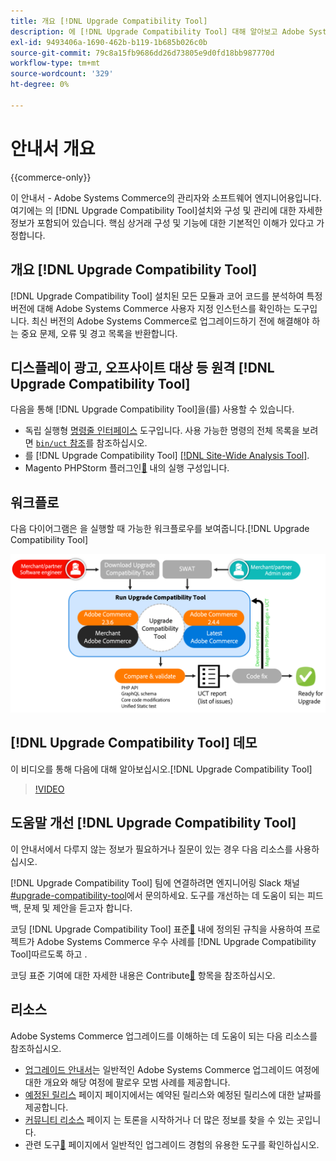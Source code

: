 ```yaml
---
title: 개요 [!DNL Upgrade Compatibility Tool]
description: 에 [!DNL Upgrade Compatibility Tool] 대해 알아보고 Adobe Systems Commerce 프로젝트에 어떻게 도움을 줄 수 있는지 알아봅니다.
exl-id: 9493406a-1690-462b-b119-1b685b026c0b
source-git-commit: 79c8a15fb9686dd26d73805e9d0fd18bb987770d
workflow-type: tm+mt
source-wordcount: '329'
ht-degree: 0%

---
```


# 안내서 개요

{{commerce-only}}

이 안내서 - Adobe Systems Commerce의 관리자와 소프트웨어 엔지니어용입니다. 여기에는 의 [!DNL Upgrade Compatibility Tool]설치와 구성 및 관리에 대한 자세한 정보가 포함되어 있습니다. 핵심 상거래 구성 및 기능에 대한 기본적인 이해가 있다고 가정합니다.

## 개요 [!DNL Upgrade Compatibility Tool]

[!DNL Upgrade Compatibility Tool] 설치된 모든 모듈과 코어 코드를 분석하여 특정 버전에 대해 Adobe Systems Commerce 사용자 지정 인스턴스를 확인하는 도구입니다. 최신 버전의 Adobe Systems Commerce로 업그레이드하기 전에 해결해야 하는 중요 문제, 오류 및 경고 목록을 반환합니다.

## 디스플레이 광고, 오프사이트 대상 등 원격 [!DNL Upgrade Compatibility Tool]

다음을 통해 [!DNL Upgrade Compatibility Tool]을(를) 사용할 수 있습니다.

- 독립 실행형 [명령줄 인터페이스](../upgrade-compatibility-tool/run.md) 도구입니다. 사용 가능한 명령의 전체 목록을 보려면 [`bin/uct` 참조](../../tools/reference/uct.md)를 참조하십시오.
- 를 [!DNL Upgrade Compatibility Tool] [[!DNL Site-Wide Analysis Tool]](../upgrade-compatibility-tool/integrate-analysis-tool.md).
- Magento PHPStorm 플러그인[&#128279;](../upgrade-compatibility-tool/run-configuration-phpstorm-plugin.md) 내의 실행 구성입니다.

## 워크플로

다음 다이어그램은 을 실행할 때 가능한 워크플로우를 보여줍니다.[!DNL Upgrade Compatibility Tool]

![[!DNL Upgrade Compatibility Tool] 다이어그램](../../assets/upgrade-guide/uct-diagram-v5.png)

## [!DNL Upgrade Compatibility Tool] 데모

이 비디오를 통해 다음에 대해 알아보십시오.[!DNL Upgrade Compatibility Tool]

>[!VIDEO](https://video.tv.adobe.com/v/341245?quality=12)

## 도움말 개선 [!DNL Upgrade Compatibility Tool]

이 안내서에서 다루지 않는 정보가 필요하거나 질문이 있는 경우 다음 리소스를 사용하십시오.

[!DNL Upgrade Compatibility Tool] 팀에 연결하려면 엔지니어링 Slack 채널 [#upgrade-compatibility-tool](https://magentocommeng.slack.com/archives/C019Y143U9F)에서 문의하세요. 도구를 개선하는 데 도움이 되는 피드백, 문제 및 제안을 듣고자 합니다.

코딩 [!DNL Upgrade Compatibility Tool] 표준[&#128279;](https://developer.adobe.com/commerce/php/coding-standards/) 내에 정의된 규칙을 사용하여 프로젝트가 Adobe Systems Commerce 우수 사례를 [!DNL Upgrade Compatibility Tool]따르도록 하고 .

코딩 표준 기여에 대한 자세한 내용은 Contribute[&#128279;](https://developer.adobe.com/commerce/php/coding-standards/contributing/) 항목을 참조하십시오.

## 리소스

Adobe Systems Commerce 업그레이드를 이해하는 데 도움이 되는 다음 리소스를 참조하십시오.

- [업그레이드 안내서](../overview.md)는 일반적인 Adobe Systems Commerce 업그레이드 여정에 대한 개요와 해당 여정에 팔로우 모범 사례를 제공합니다.
- [예정된 릴리스](https://experienceleague.adobe.com/ko/docs/commerce-operations/release/planning/schedule) 페이지 페이지에서는 예약된 릴리스와 예정된 릴리스에 대한 날짜를 제공합니다.
- [커뮤니티 리소스](https://developer.adobe.com/commerce/contributor/community/) 페이지 는 토론을 시작하거나 더 많은 정보를 찾을 수 있는 곳입니다.
- 관련 도구[&#128279;](../upgrade-compatibility-tool/related-tools.md) 페이지에서 일반적인 업그레이드 경험의 유용한 도구를 확인하십시오.

